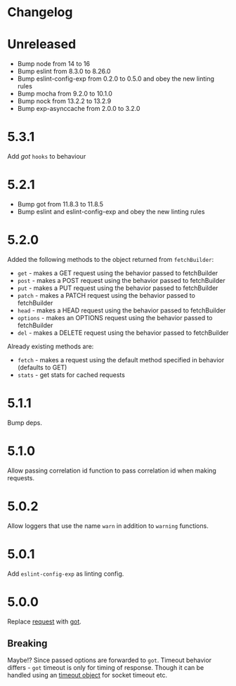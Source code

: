 Changelog
=========

# Unreleased

* Bump node from 14 to 16
* Bump eslint from 8.3.0 to 8.26.0
* Bump eslint-config-exp from 0.2.0 to 0.5.0 and obey the new linting rules
* Bump mocha from 9.2.0 to 10.1.0
* Bump nock from 13.2.2 to 13.2.9
* Bump exp-asynccache from 2.0.0 to 3.2.0

# 5.3.1

Add _got_ `hooks` to behaviour

# 5.2.1

* Bump got from 11.8.3 to 11.8.5
* Bump eslint and eslint-config-exp and obey the new linting rules

# 5.2.0

Added the following methods to the object returned from `fetchBuilder`:

* `get` - makes a GET request using the behavior passed to fetchBuilder
* `post` - makes a POST request using the behavior passed to fetchBuilder
* `put` - makes a PUT request using the behavior passed to fetchBuilder
* `patch` - makes a PATCH request using the behavior passed to fetchBuilder
* `head` - makes a HEAD request using the behavior passed to fetchBuilder
* `options` - makes an OPTIONS request using the behavior passed to fetchBuilder
* `del` - makes a DELETE request using the behavior passed to fetchBuilder

Already existing methods are:

* `fetch` - makes a request using the default method specified in behavior (defaults to GET)
* `stats` - get stats for cached requests

# 5.1.1

Bump deps.

# 5.1.0

Allow passing correlation id function to pass correlation id when making requests.

# 5.0.2

Allow loggers that use the name `warn` in addition to `warning` functions.

# 5.0.1

Add `eslint-config-exp` as linting config.

# 5.0.0

Replace [request](https://github.com/request/request/issues/3142) with [got](https://www.npmjs.com/package/got).

## Breaking

Maybe!? Since passed options are forwarded to `got`. Timeout behavior differs - `got` timeout is only for timing of response. Though it can be handled using an [timeout object](https://www.npmjs.com/package/got#timeout) for socket timeout etc.

